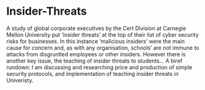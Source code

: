 # Insider-Threats
 
A study of global corporate executives by the Cert Division at Carnegie Mellon University put ‘insider threats’ at the top of their list of cyber security risks for businesses. In this instance ‘malicious insiders’ were the main cause for concern and, as with any organisation, schools’ are not immune to attacks from disgruntled employees or other insiders. However there is another key issue, the teaching of insider threats to students... A biref rundown: I am discussing and researching price and production of simple security protocols, and implementation of teaching insider threats in Univeristy. 
